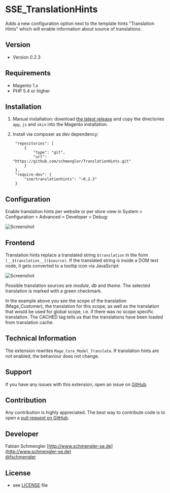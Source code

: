 SSE_TranslationHints
======
Adds a new configuration option next to the template hints "Translation Hints" which will enable information about source of translations.

## Version 
* Version 0.2.3

## Requirements ##

* Magento 1.x
* PHP 5.4 or higher

## Installation

1. Manual installation: download [the latest release](https://github.com/schmengler/TranslationHints/zipball/master) and copy the directories `app`, `js` and `skin` into the Magento installation.
2. Install via composer as dev dependency:

        "repositories": [
            {
                "type": "git",
                "url": "https://github.com/schmengler/TranslationHints.git"
            }
        },
        "require-dev": {
            "sse/translationhints": "~0.2.3"
        }
    

## Configuration

Enable translation hints per website or per store view in System > Configuration > Advanced > Developer > Debug:

![Screenshot](https://github.com/schmengler/TranslationHints/raw/master/screenshot-configuration.png)

## Frontend

Translation hints replace a translated string `$translation` in the form `[__$translation__]($source)`.
If the translated string is inside a DOM text node, it gets converted to a tooltip icon via JavaScript:

![Screenshot](https://github.com/schmengler/TranslationHints/raw/master/screenshot-frontend.png)

Possible translation sources are *module*, *db* and *theme*. The selected translation is marked with a green checkmark.

In the example above you see the scope of the translation (Mage_Customer), the translation for this scope,
as well as the translation that would be used for global scope, i.e. if there was no scope specific translation.
The CACHED tag tells us that the translations have been loaded from translation cache.

## Technical Information

The extension rewrites `Mage_Core_Model_Translate`. If translation hints are not enabled, the behaviour does not change.

## Support

If you have any issues with this extension, open an issue on [GitHub](https://github.com/schmengler/TranslationHits/issues).

## Contribution

Any contribution is highly appreciated. The best way to contribute code is to open a [pull request on GitHub](https://help.github.com/articles/using-pull-requests).

## Developer

Fabian Schmengler
[http://www.schmengler-se.de](http://www.schmengler-se.de)  
[@fschmengler](https://twitter.com/fschmengler)

## License 
* see [LICENSE](https://github.com/schmengler/TranslationHints/blob/master/license.txt) file
